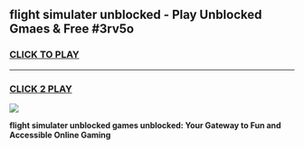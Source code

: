 
## flight simulater unblocked - Play Unblocked Gmaes & Free #3rv5o
<h3>
<a href="https://news.freeplayer.one?title=flight_simulater_unblocked&ref=24F">CLICK TO PLAY</a></h3>
<hr>

<h3>
<a href="https://news.freeplayer.one?title=flight_simulater_unblocked&ref=24F">CLICK 2 PLAY</a>
  
</h3>

<a href="https://news.freeplayer.one?title=flight_simulater_unblocked&ref=24F/"><img src="https://clearcache.store/games.png"></a>


**flight simulater unblocked games unblocked: Your Gateway to Fun and Accessible Online Gaming**

